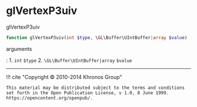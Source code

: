 # glVertexP3uiv
glVertexP3uiv

```php
function glVertexP3uiv(int $type, \GL\Buffer\UIntBuffer|array $value) : void
```



arguments

:    1. `int` `$type` 
    2. `\GL\Buffer\UIntBuffer|array` `$value` 



---
     

!!! cite "Copyright © 2010-2014 Khronos Group"

    This material may be distributed subject to the terms and conditions set forth in the Open Publication License, v 1.0, 8 June 1999. https://opencontent.org/openpub/.